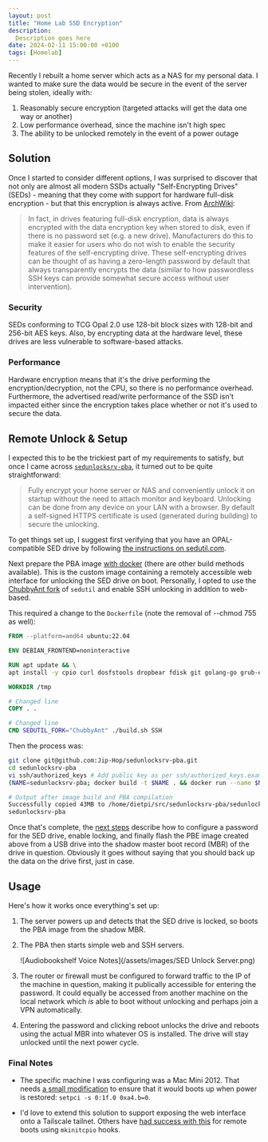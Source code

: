 ```yaml
---
layout: post
title: "Home Lab SSD Encryption"
description:
  Description goes here
date: 2024-02-11 15:00:00 +0100
tags: [Homelab]
---
```


Recently I rebuilt a home server which acts as a NAS for my personal data. I wanted to make sure the data would be secure in the event of the server being stolen, ideally with:

1. Reasonably secure encryption (targeted attacks will get the data one way or another)
2. Low performance overhead, since the machine isn't high spec
3. The ability to be unlocked remotely in the event of a power outage

## Solution

Once I started to consider different options, I was surprised to discover that not only are almost all modern SSDs actually "Self-Encrypting Drives" (SEDs) - meaning that they come with support for hardware full-disk encryption - but that this encryption is always active. From [ArchWiki](https://wiki.archlinux.org/title/Self-encrypting_drives):

> In fact, in drives featuring full-disk encryption, data is always encrypted with the data encryption key when stored to disk, even if there is no password set (e.g. a new drive). Manufacturers do this to make it easier for users who do not wish to enable the security features of the self-encrypting drive. These self-encrypting drives can be thought of as having a zero-length password by default that always transparently encrypts the data (similar to how passwordless SSH keys can provide somewhat secure access without user intervention).

### Security

SEDs conforming to TCG Opal 2.0 use 128-bit block sizes with 128-bit and 256-bit AES keys. Also, by encrypting data at the hardware level, these drives are less vulnerable to software-based attacks.

### Performance

Hardware encryption means that it's the drive performing the encryption/decryption, not the CPU, so there is no performance overhead. Furthermore, the advertised read/write performance of the SSD isn't impacted either since the encryption takes place whether or not it's used to secure the data.

## Remote Unlock & Setup

I expected this to be the trickiest part of my requirements to satisfy, but once I came across [`sedunlocksrv-pba`](https://github.com/Jip-Hop/sedunlocksrv-pba), it turned out to be quite straightforward:

> Fully encrypt your home server or NAS and conveniently unlock it on startup without the need to attach monitor and keyboard. Unlocking can be done from any device on your LAN with a browser. By default a self-signed HTTPS certificate is used (generated during building) to secure the unlocking.

To get things set up, I suggest first verifying that you have an OPAL-compatible SED drive by following [the instructions on sedutil.com](https://sedutil.com/).

Next prepare the PBA image [with docker](https://github.com/Jip-Hop/sedunlocksrv-pba?tab=readme-ov-file#building-with-docker) (there are other build methods available). This is the custom image containing a remotely accessible web interface for unlocking the SED drive on boot. Personally, I opted to use the [ChubbyAnt fork](https://github.com/ChubbyAnt/sedutil) of `sedutil` and enable SSH unlocking in addition to web-based.

This required a change to the `Dockerfile` (note the removal of --chmod 755 as well):

```Dockerfile
FROM --platform=amd64 ubuntu:22.04

ENV DEBIAN_FRONTEND=noninteractive

RUN apt update && \
apt install -y cpio curl dosfstools dropbear fdisk git golang-go grub-efi-amd64-bin grub-efi-ia32-bin grub-pc-bin grub2-common libarchive>

WORKDIR /tmp

# Changed line
COPY . .

# Changed line
CMD SEDUTIL_FORK="ChubbyAnt" ./build.sh SSH
```

Then the process was:

```bash
git clone git@github.com:Jip-Hop/sedunlocksrv-pba.git
cd sedunlocksrv-pba
vi ssh/authorized_keys # Add public key as per ssh/authorized_keys.example
(NAME=sedunlocksrv-pba; docker build -t $NAME . && docker run --name $NAME --privileged $NAME && docker cp $NAME:/tmp/sedunlocksrv-pba.img sedunlocksrv-pba.img; docker rm $NAME)

# Output after image build and PBA compilation
Successfully copied 43MB to /home/dietpi/src/sedunlocksrv-pba/sedunlocksrv-pba.img
sedunlocksrv-pba
```

Once that's complete, the [next steps](https://github.com/Jip-Hop/sedunlocksrv-pba?tab=readme-ov-file#encrypting-your-drive-and-flashing-the-pba) describe how to configure a password for the SED drive, enable locking, and finally flash the PBE image created above from a USB drive into the shadow master boot record (MBR) of the drive in question. Obviously it goes without saying that you should back up the data on the drive first, just in case.

## Usage

Here's how it works once everything's set up:

1. The server powers up and detects that the SED drive is locked, so boots the PBA image from the shadow MBR.

2. The PBA then starts simple web and SSH servers.

    ![Audiobookshelf Voice Notes](/assets/images/SED Unlock Server.png)

3. The router or firewall must be configured to forward traffic to the IP of the machine in question, making it publically accessible for entering the password. It could equally be accessed from another machine on the local network which _is_ able to boot without unlocking and perhaps join a VPN automatically.

3. Entering the password and clicking reboot unlocks the drive and reboots using the actual MBR into whatever OS is installed. The drive will stay unlocked until the next power cycle.

### Final Notes

- The specific machine I was configuring was a Mac Mini 2012. That needs [a small modification](https://smackerelofopinion.blogspot.com/2011/09/mac-mini-rebooting-tweaks-setpci-s-01f0.html) to ensure that it would boots up when power is restored: `setpci -s 0:1f.0 0xa4.b=0`.

- I'd love to extend this solution to support exposing the web interface onto a Tailscale tailnet. Others have [had success with this](https://tavianator.com/2022/remote_reboots.html#tailscale) for remote boots using `mkinitcpio` hooks.
